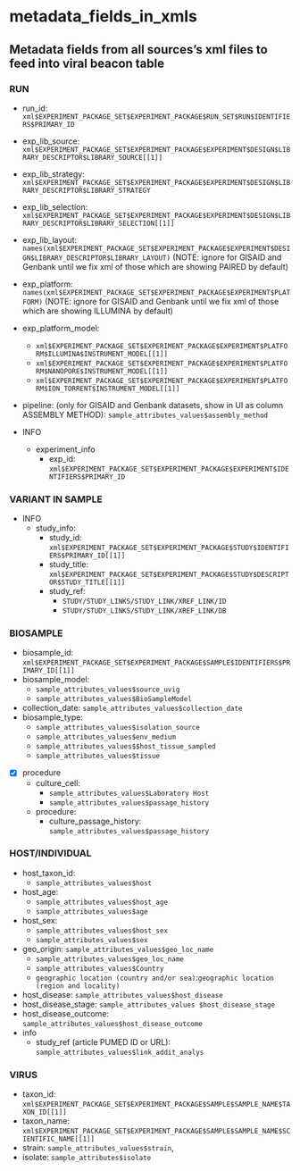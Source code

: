 # metadata_fields_in_xmls

## Metadata fields from all sources’s xml files to feed into viral beacon table



### RUN
* run_id:  `xml$EXPERIMENT_PACKAGE_SET$EXPERIMENT_PACKAGE$RUN_SET$RUN$IDENTIFIERS$PRIMARY_ID`
* exp_lib_source: `xml$EXPERIMENT_PACKAGE_SET$EXPERIMENT_PACKAGE$EXPERIMENT$DESIGN$LIBRARY_DESCRIPTOR$LIBRARY_SOURCE[[1]]` 
* exp_lib_strategy: `xml$EXPERIMENT_PACKAGE_SET$EXPERIMENT_PACKAGE$EXPERIMENT$DESIGN$LIBRARY_DESCRIPTOR$LIBRARY_STRATEGY`
* exp_lib_selection:  `xml$EXPERIMENT_PACKAGE_SET$EXPERIMENT_PACKAGE$EXPERIMENT$DESIGN$LIBRARY_DESCRIPTOR$LIBRARY_SELECTION[[1]]`
* exp_lib_layout: `names(xml$EXPERIMENT_PACKAGE_SET$EXPERIMENT_PACKAGE$EXPERIMENT$DESIGN$LIBRARY_DESCRIPTOR$LIBRARY_LAYOUT)`
(NOTE: ignore for GISAID and Genbank until we fix xml of those which are showing PAIRED by default)
* exp_platform: `names(xml$EXPERIMENT_PACKAGE_SET$EXPERIMENT_PACKAGE$EXPERIMENT$PLATFORM)` (NOTE: ignore for GISAID and Genbank until we fix xml of those which are showing ILLUMINA by default)
* exp_platform_model:
	* `xml$EXPERIMENT_PACKAGE_SET$EXPERIMENT_PACKAGE$EXPERIMENT$PLATFORM$ILLUMINA$INSTRUMENT_MODEL[[1]]`
	* `xml$EXPERIMENT_PACKAGE_SET$EXPERIMENT_PACKAGE$EXPERIMENT$PLATFORM$NANOPORE$INSTRUMENT_MODEL[[1]]`
	* `xml$EXPERIMENT_PACKAGE_SET$EXPERIMENT_PACKAGE$EXPERIMENT$PLATFORM$ION_TORRENT$INSTRUMENT_MODEL[[1]]`

* pipeline: (only for GISAID and Genbank datasets, show in UI as column ASSEMBLY METHOD): `sample_attributes_values$assembly_method`

* INFO
	* experiment_info
		* exp_id: `xml$EXPERIMENT_PACKAGE_SET$EXPERIMENT_PACKAGE$EXPERIMENT$IDENTIFIERS$PRIMARY_ID`








### VARIANT IN SAMPLE
* INFO
	* study_info: 
		* study_id: `xml$EXPERIMENT_PACKAGE_SET$EXPERIMENT_PACKAGE$STUDY$IDENTIFIERS$PRIMARY_ID[[1]]`
		* study_title: `xml$EXPERIMENT_PACKAGE_SET$EXPERIMENT_PACKAGE$STUDY$DESCRIPTOR$STUDY_TITLE[[1]]`
		* study_ref: 
			* `STUDY/STUDY_LINKS/STUDY_LINK/XREF_LINK/ID`
			* `STUDY/STUDY_LINKS/STUDY_LINK/XREF_LINK/DB`



### BIOSAMPLE 
* biosample_id: `xml$EXPERIMENT_PACKAGE_SET$EXPERIMENT_PACKAGE$SAMPLE$IDENTIFIERS$PRIMARY_ID[[1]]`
* biosample_model:
	* `sample_attributes_values$source_uvig`
	* `sample_attributes_values$BioSampleModel`
* collection_date: `sample_attributes_values$collection_date`
* biosample_type: 
	* `sample_attributes_values$isolation_source`
	* `sample_attributes_values$env_medium`
	* `sample_attributes_values$$host_tissue_sampled`
	* `sample_attributes_values$tissue`
*[x] procedure
	* culture_cell: 
		* `sample_attributes_values$Laboratory Host`
		* `sample_attributes_values$passage_history`
	* procedure:
		* culture_passage_history: `sample_attributes_values$passage_history`
	

### HOST/INDIVIDUAL 
* host_taxon_id: 
	* `sample_attributes_values$host`
* host_age: 
	* `sample_attributes_values$host_age`
	* `sample_attributes_values$age`
* host_sex: 
	* `sample_attributes_values$host_sex`
	* `sample_attributes_values$sex`
* geo_origin: `sample_attributes_values$geo_loc_name`
	* `sample_attributes_values$geo_loc_name`
	* `sample_attributes_values$Country`
	* `geographic location (country and/or sea)`:`geographic location (region and locality)`
* host_disease: `sample_attributes_values$host_disease`
* host_disease_stage: `sample_attributes_values $host_disease_stage` 
* host_disease_outcome: `sample_attributes_values$host_disease_outcome`
* info 
	* study_ref (article PUMED ID or URL): `sample_attributes_values$link_addit_analys`



### VIRUS
* taxon_id: `xml$EXPERIMENT_PACKAGE_SET$EXPERIMENT_PACKAGE$SAMPLE$SAMPLE_NAME$TAXON_ID[[1]]`
* taxon_name: `xml$EXPERIMENT_PACKAGE_SET$EXPERIMENT_PACKAGE$SAMPLE$SAMPLE_NAME$SCIENTIFIC_NAME[[1]]`
* strain: `sample_attributes_values$strain`,  
* isolate: `sample_attributes$isolate`  
